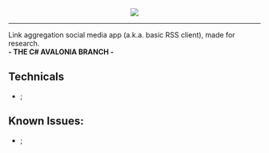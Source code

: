 <div align="center">
  <img align="center" src="https://github.com/user-attachments/assets/ecd79ed6-311e-45e7-abbb-a16822ec4f68"></img>
  <hr>
  <div align="left">
    <a>Link aggregation social media app (a.k.a. basic RSS client), made for research.</a>
    <br>
    <b>- THE C# AVALONIA BRANCH -</b>
    <br>
    <h2>Technicals</h2>
    <ul>
      <li>;</li>
    </ul>
    <h2>Known Issues:</h2>
    <ul>
      <li>;</li>
    </ul>
  </div>
</div>
